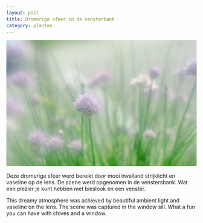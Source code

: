 ```yaml
---
layout: post
title: Dromerige sfeer in de vensterbank
category: planten
---
```


![bieslook](/images/bieslook.jpg)


Deze dromerige sfeer werd bereikt door mooi invalland strijklicht en vaseline op de lens. De scene werd opgenomen in de venstersbank. Wat een plezier je kunt hebben met bieslook en een venster.

This dreamy atmosphere was achieved by beautiful ambient light and vaseline on the lens. The scene was captured in the window sill. What a fun you can have with chives and a window.
